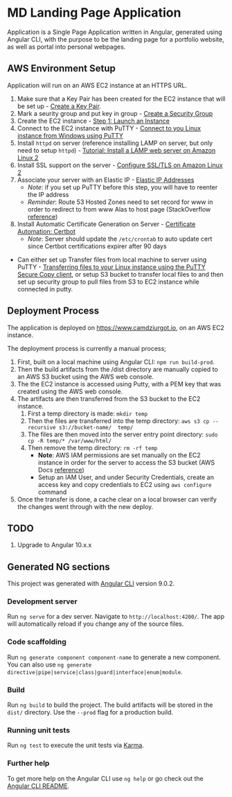 # MD Landing Page Application #
Application is a Single Page Application written in Angular, generated using Angular CLI, with the purpose to be the landing page for a portfolio website, as well as portal into personal webpages.

## AWS Environment Setup ##
Application will run on an AWS EC2 instance at an HTTPS URL.
1. Make sure that a Key Pair has been created for the EC2 instance that will be set up - [Create a Key Pair](https://docs.aws.amazon.com/AWSEC2/latest/UserGuide/get-set-up-for-amazon-ec2.html#create-a-key-pair).
1. Mark a seurity group and put key in group - [Create a Security Group](https://docs.aws.amazon.com/AWSEC2/latest/UserGuide/get-set-up-for-amazon-ec2.html#create-a-base-security-group)
1. Create the EC2 instance - [Step 1: Launch an Instance](https://docs.aws.amazon.com/AWSEC2/latest/UserGuide/EC2_GetStarted.html#ec2-launch-instance)
1. Connect to the EC2 instance with PuTTY - [Connect to you Linux instance from Windows using PuTTY](https://docs.aws.amazon.com/AWSEC2/latest/UserGuide/putty.html)
1. Install ```httpd``` on server (reference installing LAMP on server, but only need to setup ```httpd```) - [Tutorial: Install a LAMP web server on Amazon Linux 2
](https://docs.aws.amazon.com/AWSEC2/latest/UserGuide/ec2-lamp-amazon-linux-2.html)
1. Install SSL support on the server - [Configure SSL/TLS on Amazon Linux 2](https://docs.aws.amazon.com/AWSEC2/latest/UserGuide/SSL-on-amazon-linux-2.html)
1. Associate your server with an Elastic IP - [Elastic IP Addresses](https://docs.aws.amazon.com/AWSEC2/latest/UserGuide/elastic-ip-addresses-eip.html)
    - _Note_: if you set up PuTTY before this step, you will have to reenter the IP address
    - _Reminder_: Route 53 Hosted Zones need to set record for www in order to redirect to from www Alas to host page (StackOverflow [reference](https://stackoverflow.com/questions/50985397/how-to-add-www-to-domain-in-aws-route53))
1. Install Automatic Certificate Generation on Server - [Certificate Automation: Certbot](https://docs.aws.amazon.com/AWSEC2/latest/UserGuide/SSL-on-amazon-linux-2.html#letsencrypt)
    - _Note_: Server should update the ```/etc/crontab``` to auto update cert since Certbot certifications expirer after 90 days
- Can either set up Transfer files from local machine to server using PuTTY - [Transferring files to your Linux instance using the PuTTY Secure Copy client](https://docs.aws.amazon.com/AWSEC2/latest/UserGuide/putty.html#putty-scp), or setup S3 bucket to transfer local files to and then set up security group to pull files from S3 to EC2 instance while connected in putty.

## Deployment Process ##
The application is deployed on https://www.camdziurgot.io, on an AWS EC2 instance.

The deployment process is currently a manual process;

1. First, built on a local machine using Angular CLI: ```npm run build-prod```.
1. Then the build artifacts from the /dist directory are manually copied to an AWS S3 bucket using the AWS web console.
1. The the EC2 instance is accessed using Putty, with a PEM key that was created using the AWS web console.
1. The artifacts are then transferred from the S3 bucket to the EC2 instance.
    1. First a temp directory is made: ```mkdir temp```
    1. Then the files are transferred into the temp directory: ```aws s3 cp --recursive s3://bucket-name/  temp/```
    1. The files are then moved into the server entry point directory: ```sudo cp -R temp/* /var/www/html/```
    1. Then remove the temp directory: ```rm -rf temp```
        - __Note__: AWS IAM permissions are set manually on the EC2 instance in order for the server to access the S3 bucket (AWS Docs [reference](https://aws.amazon.com/premiumsupport/knowledge-center/ec2-instance-access-s3-bucket/))
        - Setup an IAM User, and under Security Credentials, create an access key and copy credentials to EC2 using ```aws configure``` command
1. Once the transfer is done, a cache clear on a local browser can verify the changes went through with the new deploy.

## TODO ##
1. Upgrade to Angular 10.x.x

## Generated NG sections ##

This project was generated with [Angular CLI](https://github.com/angular/angular-cli) version 9.0.2.

### Development server ###

Run `ng serve` for a dev server. Navigate to `http://localhost:4200/`. The app will automatically reload if you change any of the source files.

### Code scaffolding ###

Run `ng generate component component-name` to generate a new component. You can also use `ng generate directive|pipe|service|class|guard|interface|enum|module`.

### Build ###

Run `ng build` to build the project. The build artifacts will be stored in the `dist/` directory. Use the `--prod` flag for a production build.

### Running unit tests ###

Run `ng test` to execute the unit tests via [Karma](https://karma-runner.github.io).

### Further help ###

To get more help on the Angular CLI use `ng help` or go check out the [Angular CLI README](https://github.com/angular/angular-cli/blob/master/README.md).
